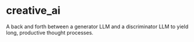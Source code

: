 # creative_ai
A back and forth between a generator LLM and a discriminator LLM to yield long, productive thought processes.
